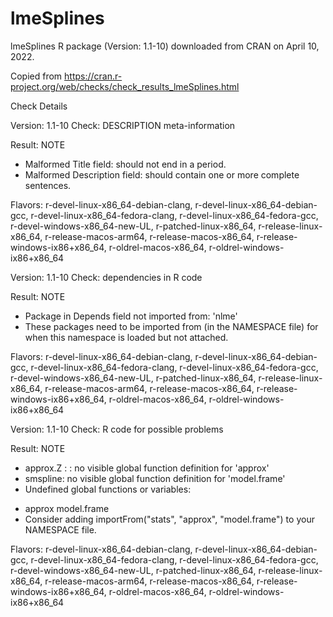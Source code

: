 # lmeSplines
 lmeSplines R package (Version: 1.1-10) downloaded from CRAN on April 10, 2022.
 
Copied from  https://cran.r-project.org/web/checks/check_results_lmeSplines.html

Check Details

Version: 1.1-10
Check: DESCRIPTION meta-information

Result: NOTE
*    Malformed Title field: should not end in a period.
*    Malformed Description field: should contain one or more complete sentences.

Flavors: r-devel-linux-x86_64-debian-clang, r-devel-linux-x86_64-debian-gcc, r-devel-linux-x86_64-fedora-clang, r-devel-linux-x86_64-fedora-gcc, r-devel-windows-x86_64-new-UL, r-patched-linux-x86_64, r-release-linux-x86_64, r-release-macos-arm64, r-release-macos-x86_64, r-release-windows-ix86+x86_64, r-oldrel-macos-x86_64, r-oldrel-windows-ix86+x86_64

Version: 1.1-10
Check: dependencies in R code

Result: NOTE
*    Package in Depends field not imported from: 'nlme'
*    These packages need to be imported from (in the NAMESPACE file)
     for when this namespace is loaded but not attached.

Flavors: r-devel-linux-x86_64-debian-clang, r-devel-linux-x86_64-debian-gcc, r-devel-linux-x86_64-fedora-clang, r-devel-linux-x86_64-fedora-gcc, r-devel-windows-x86_64-new-UL, r-patched-linux-x86_64, r-release-linux-x86_64, r-release-macos-arm64, r-release-macos-x86_64, r-release-windows-ix86+x86_64, r-oldrel-macos-x86_64, r-oldrel-windows-ix86+x86_64

Version: 1.1-10
Check: R code for possible problems

Result: NOTE
*    approx.Z : <anonymous>: no visible global function definition for
     'approx'
*    smspline: no visible global function definition for 'model.frame'
*    Undefined global functions or variables:
   - approx model.frame
   - Consider adding
     importFrom("stats", "approx", "model.frame")
    to your NAMESPACE file.

 Flavors: r-devel-linux-x86_64-debian-clang, r-devel-linux-x86_64-debian-gcc, r-devel-linux-x86_64-fedora-clang, r-devel-linux-x86_64-fedora-gcc, r-devel-windows-x86_64-new-UL, r-patched-linux-x86_64, r-release-linux-x86_64, r-release-macos-arm64, r-release-macos-x86_64, r-release-windows-ix86+x86_64, r-oldrel-macos-x86_64, r-oldrel-windows-ix86+x86_64

